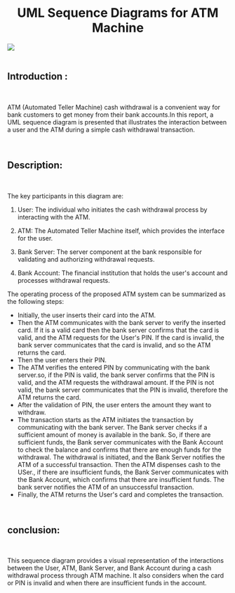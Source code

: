 <h1 align="center">UML Sequence Diagrams for ATM Machine</h1>

<img src="D:\CSE(4-1)\LAB\Object Oriented Design and Design Pattern\Lab_Assignemts(OOD)\Class Assignement\SequenceDiagramATM.png"/>

<br/>
<br/>

##	Introduction :
<br/>

<p align="left">
    
ATM (Automated Teller Machine) cash withdrawal is a convenient way for bank customers to get money from their bank accounts.In this report, a UML sequence diagram is presented that illustrates the interaction between a user and the ATM during a simple cash withdrawal transaction.


 
</p>
<br/>


##	Description:
<br/>
<p align = "left">

The key participants in this diagram are:

1. User: The individual who initiates the cash withdrawal process by interacting with the ATM.

2. ATM: The Automated Teller Machine itself, which provides the interface for the user.

3. Bank Server: The server component at the bank responsible for validating and authorizing withdrawal requests.

4. Bank Account: The financial institution that holds the user's account and processes withdrawal requests.


The operating process of the proposed ATM system can be summarized as the following steps:
- Initially, the user inserts their card into the ATM.
-   Then the ATM communicates with the bank server to verify the inserted card. If it is a valid card then the bank server confirms that the card is valid, and the ATM requests for the User's PIN. If the card is invalid, the bank server communicates that the card is invalid, and so the ATM returns the card.
-   Then the user enters their PIN.
-   The ATM verifies the entered PIN by communicating with the bank server.so, if the PIN is valid, the bank server confirms that the PIN is valid, and the ATM requests the withdrawal amount. If the PIN is not valid, the bank server communicates that the PIN is invalid, therefore the ATM returns the card.
-   After the validation of PIN, the user enters the amount they want to withdraw.
-   The transaction starts as the ATM initiates the transaction by communicating with the bank server. The Bank server checks if a sufficient amount of money is available in the bank. So, if there are sufficient funds, the Bank server communicates with the Bank Account to check the balance and confirms that there are enough funds for the withdrawal. The withdrawal is initiated, and the Bank Server notifies the ATM of a successful transaction. Then the ATM dispenses cash to the USer., if there are insufficient funds, the Bank Server communicates with the Bank Account, which confirms that there are insufficient funds. The bank server notifies the ATM of an unsuccessful transaction.
-   Finally, the ATM returns the User's card and completes the transaction.


</p>

</br>

##	conclusion:
<br/>
<p align = "left">
This sequence diagram provides a visual representation of the interactions between the User, ATM, Bank Server, and Bank Account during a cash withdrawal process through ATM machine. It also considers when the card or PIN is invalid and when there are insufficient funds in the account.

</p>





